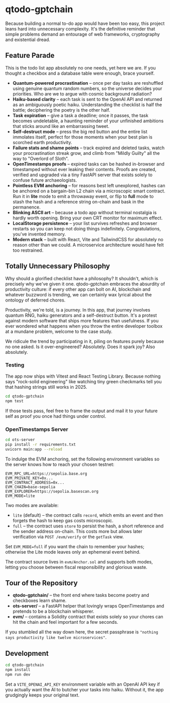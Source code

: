 # qtodo-gptchain

Because building a normal to-do app would have been too easy, this project leans hard
into unnecessary complexity. It's the definitive reminder that simple problems demand
an entourage of web frameworks, cryptography and existential dread.

## Feature Parade

This is the todo list app absolutely no one needs, yet here we are. If you thought a
checkbox and a database table were enough, brace yourself.

- **Quantum-powered procrastination** – once per day tasks are reshuffled using
  genuine quantum random numbers, so the universe decides your priorities. Who are we
  to argue with cosmic background radiation?
- **Haiku-based clarity** – each task is sent to the OpenAI API and returned as an
  ambiguously poetic haiku. Understanding the checklist is half the battle;
  deciphering the poetry is the other half.
- **Task expiration** – give a task a deadline; once it passes, the task becomes
  undeletable, a haunting reminder of your unfinished ambitions that sticks around
  like an embarrassing tweet.
- **Self-destruct mode** – press the big red button and the entire list immolates
  itself, perfect for those moments when your best plan is scorched earth productivity.
- **Failure stats and shame points** – track expired and deleted tasks,
  watch your procrastination streak grow, and climb from "Mildly Guilty"
  all the way to "Overlord of Sloth".
- **OpenTimestamps proofs** – expired tasks can be hashed in-browser and timestamped
  without ever leaking their contents. Proofs are created, verified and upgraded via a
  tiny FastAPI server that exists solely to confuse future archaeologists.
- **Pointless EVM anchoring** – for reasons best left unexplored, hashes can be anchored
  on a bargain-bin L2 chain via a microscopic smart contract. Run it in **lite** mode to
  emit a throwaway event, or flip to **full** mode to stash the hash and a reference
  string on-chain and bask in the permanence.
- **Blinking ASCII art** – because a todo app without terminal nostalgia is hardly
  worth opening. Bring your own CRT monitor for maximum effect.
- **LocalStorage persistence** – your list survives refreshes and browser restarts so
  you can keep not doing things indefinitely. Congratulations, you've invented memory.
- **Modern stack** – built with React, Vite and TailwindCSS for absolutely no reason
  other than we could. A microservice architecture would have felt too restrained.

## Totally Unnecessary Philosophy

Why should a glorified checklist have a philosophy? It shouldn't, which is precisely
why we've given it one. qtodo-gptchain embraces the absurdity of productivity culture:
if every other app can bolt on AI, blockchain and whatever buzzword is trending, we
can certainly wax lyrical about the ontology of deferred chores.

Productivity, we're told, is a journey. In this app, that journey involves quantum RNG,
haiku generators and a self-destruct button. It's a protest against modern software
that ships more features than usefulness. If you ever wondered what happens when you
throw the entire developer toolbox at a mundane problem, welcome to the case study.

We ridicule the trend by participating in it, piling on features purely because
no one asked. Is it over-engineered? Absolutely. Does it spark joy? Also absolutely.

### Testing

The app now ships with Vitest and React Testing Library.
Because nothing says "rock-solid engineering" like watching tiny green checkmarks
tell you that hashing strings still works in 2025.

```bash
cd qtodo-gptchain
npm test
```

If those tests pass, feel free to frame the output and mail it to your future self
as proof you once had things under control.

### OpenTimestamps Server

```bash
cd ots-server
pip install -r requirements.txt
uvicorn main:app --reload
```

To indulge the EVM anchoring, set the following environment variables so the
server knows how to reach your chosen testnet:

```
EVM_RPC_URL=https://sepolia.base.org
EVM_PRIVATE_KEY=0x...
EVM_CONTRACT_ADDRESS=0x...
EVM_CHAIN=base-sepolia
EVM_EXPLORER=https://sepolia.basescan.org
EVM_MODE=lite
```

Two modes are available:

- `lite` (default) – the contract calls `record`, which emits an event and then
  forgets the hash to keep gas costs microscopic.
- `full` – the contract uses `store` to persist the hash, a short reference and
  the sender address on-chain. This costs more but allows later verification via
  `POST /evm/verify` or the `getTask` view.

Set `EVM_MODE=full` if you want the chain to remember your hashes; otherwise the
Lite mode leaves only an ephemeral event behind.

The contract source lives in `evm/Anchor.sol` and supports both modes, letting
you choose between fiscal responsibility and glorious waste.

## Tour of the Repository

- **qtodo-gptchain/** – the front end where tasks become poetry and checkboxes learn
  shame.
- **ots-server/** – a FastAPI helper that lovingly wraps OpenTimestamps and pretends
  to be a blockchain whisperer.
- **evm/** – contains a Solidity contract that exists solely so your chores can
  hit the chain and feel important for a few seconds.

If you stumbled all the way down here, the secret passphrase is
`"nothing says productivity like twelve microservices"`.

<!-- Easter egg: you have unlocked the hidden level. Sadly, it only contains more
     documentation. -->

## Development

```bash
cd qtodo-gptchain
npm install
npm run dev
```

Set a `VITE_OPENAI_API_KEY` environment variable with an OpenAI API key if you actually
want the AI to butcher your tasks into haiku. Without it, the app grudgingly keeps your
original text.
